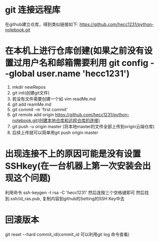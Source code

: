 # git 连接远程库
在github建立仓库，得到类似链接如下:
https://github.com/hecc1231/python-notebook.git

# 在本机上进行仓库创建(如果之前没有设置过用户名和邮箱需要利用 git config --global user.name 'hecc1231')
1. mkdir newRepos
2. git init(创建git文件)
3. 若没有文件需要创建一个如 vim readMe.md
4. git add reamMe.md
5. git commit -m 'first commit'
6. git remote add origin  https://github.com/hecc1231/python-notebook.git(创建本地仓库和远程仓库的连接)
7. git push -u origin master (将本地master的文件全部上传到origin云端仓库)
8. 后续上传就可以简单用git push origin master

# 出现连接不上的原因可能是没有设置SSHkey(在一台机器上第一次安装会出现这个问题)
利用命令 ssh-keygen -t rsa -C 'hecc1231'
然后连按三个空格键即可
然后找到.ssh/id_ras.pub, 复制内容到github的Setting的SSH Key中去

# 回滚版本
git reset --hard commit_id(commit_id 可以利用git log 命令查看)
